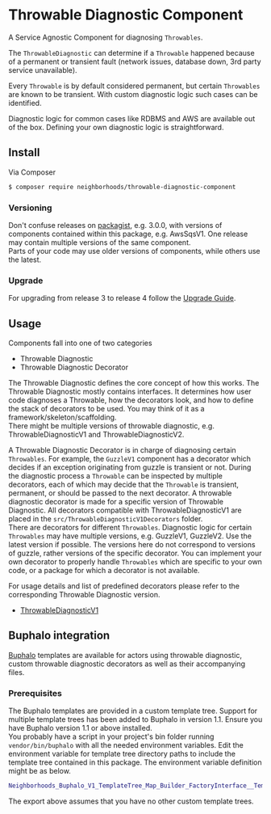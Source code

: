 # Throwable Diagnostic Component

A Service Agnostic Component for diagnosing `Throwables`. 

The `ThrowableDiagnostic` can determine if a `Throwable` happened because of a permanent or transient fault (network issues, database down, 3rd party service unavailable).

Every `Throwable` is by default considered permanent, but certain `Throwables` are known to be transient. With custom diagnostic logic such cases can be identified.

Diagnostic logic for common cases like RDBMS and AWS are available out of the box. Defining your own diagnostic logic is straightforward.

## Install

Via Composer

```bash
$ composer require neighborhoods/throwable-diagnostic-component
```

### Versioning

Don't confuse releases on [packagist](https://packagist.org/packages/neighborhoods/throwable-diagnostic-component), e.g. 3.0.0, with versions of components contained within this package, e.g. AwsSqsV1. One release may contain multiple versions of the same component.  
Parts of your code may use older versions of components, while others use the latest.

### Upgrade

For upgrading from release 3 to release 4 follow the [Upgrade Guide](docs/UpgradeGuide.md).

## Usage

Components fall into one of two categories
* Throwable Diagnostic
* Throwable Diagnostic Decorator

The Throwable Diagnostic defines the core concept of how this works. The Throwable Diagnostic mostly contains interfaces. It determines how user code diagnoses a Throwable, how the decorators look, and how to define the stack of decorators to be used. You may think of it as a framework/skeleton/scaffolding.  
There might be multiple versions of throwable diagnostic, e.g. ThrowableDiagnosticV1 and ThrowableDiagnosticV2.

A Throwable Diagnostic Decorator is in charge of diagnosing certain `Throwables`. For example, the `GuzzleV1` component has a decorator which decides if an exception originating from guzzle is transient or not. During the diagnostic process a `Throwable` can be inspected by multiple decorators, each of which may decide that the `Throwable` is transient, permanent, or should be passed to the next decorator.
A throwable diagnostic decorator is made for a specific version of Throwable Diagnostic. All decorators compatible with ThrowableDiagnosticV1 are placed in the `src/ThrowableDiagnosticV1Decorators` folder.  
There are decorators for different `Throwables`. Diagnostic logic for certain `Throwables` may have multiple versions, e.g. GuzzleV1, GuzzleV2. Use the latest version if possible. The versions here do not correspond to versions of guzzle, rather versions of the specific decorator.
You can implement your own decorator to properly handle `Throwables` which are specific to your own code, or a package for which a decorator is not available.

For usage details and list of predefined decorators please refer to the corresponding Throwable Diagnostic version.

* [ThrowableDiagnosticV1](src/ThrowableDiagnosticV1/README.md)

## Buphalo integration

[Buphalo](https://github.com/neighborhoods/Buphalo) templates are available for actors using throwable diagnostic, custom throwable diagnostic decorators as well as their accompanying files.

### Prerequisites

The Buphalo templates are provided in a custom template tree. Support for multiple template trees has been added to Buphalo in version 1.1. Ensure you have Buphalo version 1.1 or above installed.  
You probably have a script in your project's bin folder running `vendor/bin/buphalo` with all the needed environment variables. Edit the environment variable for template tree directory paths to include the template tree contained in this package. The environment variable definition might be as below.
```bash
Neighborhoods_Buphalo_V1_TemplateTree_Map_Builder_FactoryInterface__TemplateTreeDirectoryPaths=default:$PWD/vendor/neighborhoods/buphalo/template-tree/V1,diagnostic:$PWD/vendor/neighborhoods/throwable-diagnostic-component/template-tree/BuphaloV1
```

The export above assumes that you have no other custom template trees.
